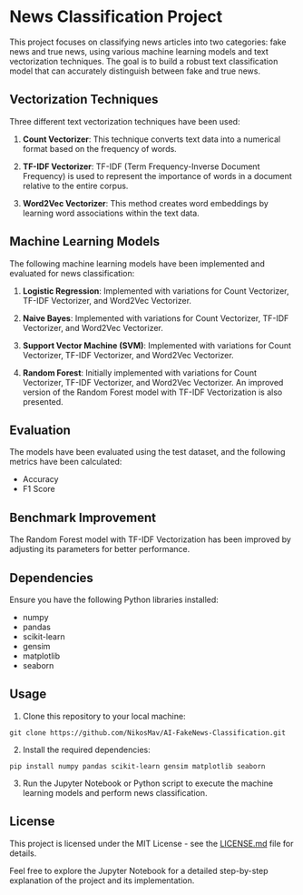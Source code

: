 # News Classification Project

This project focuses on classifying news articles into two categories: fake news and true news, using various machine learning models and text vectorization techniques. The goal is to build a robust text classification model that can accurately distinguish between fake and true news.

## Vectorization Techniques

Three different text vectorization techniques have been used:

1. **Count Vectorizer**: This technique converts text data into a numerical format based on the frequency of words.

2. **TF-IDF Vectorizer**: TF-IDF (Term Frequency-Inverse Document Frequency) is used to represent the importance of words in a document relative to the entire corpus.

3. **Word2Vec Vectorizer**: This method creates word embeddings by learning word associations within the text data.

## Machine Learning Models

The following machine learning models have been implemented and evaluated for news classification:

1. **Logistic Regression**: Implemented with variations for Count Vectorizer, TF-IDF Vectorizer, and Word2Vec Vectorizer.

2. **Naive Bayes**: Implemented with variations for Count Vectorizer, TF-IDF Vectorizer, and Word2Vec Vectorizer.

3. **Support Vector Machine (SVM)**: Implemented with variations for Count Vectorizer, TF-IDF Vectorizer, and Word2Vec Vectorizer.

4. **Random Forest**: Initially implemented with variations for Count Vectorizer, TF-IDF Vectorizer, and Word2Vec Vectorizer. An improved version of the Random Forest model with TF-IDF Vectorization is also presented.

## Evaluation

The models have been evaluated using the test dataset, and the following metrics have been calculated:

- Accuracy
- F1 Score

## Benchmark Improvement

The Random Forest model with TF-IDF Vectorization has been improved by adjusting its parameters for better performance.

## Dependencies

Ensure you have the following Python libraries installed:

- numpy
- pandas
- scikit-learn
- gensim
- matplotlib
- seaborn

## Usage

1. Clone this repository to your local machine:

```git clone https://github.com/NikosMav/AI-FakeNews-Classification.git```

2. Install the required dependencies:

```pip install numpy pandas scikit-learn gensim matplotlib seaborn```

3. Run the Jupyter Notebook or Python script to execute the machine learning models and perform news classification.

## License

This project is licensed under the MIT License - see the [LICENSE.md](LICENSE.md) file for details.

Feel free to explore the Jupyter Notebook for a detailed step-by-step explanation of the project and its implementation.
